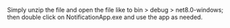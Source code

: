 Simply unzip the file and open the file like to bin > debug > net8.0-windows; then double click on NotificationApp.exe and use the app as needed.
